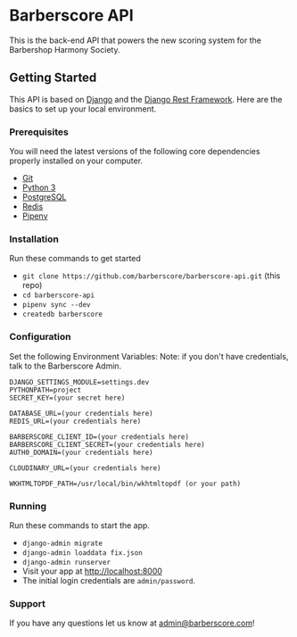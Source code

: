 # Barberscore API

This is the back-end API that powers the new scoring system for the Barbershop Harmony Society.

## Getting Started

This API is based on [Django](http://www.djangoproject.com) and the [Django Rest Framework](http://www.django-rest-framework.org).  Here are the basics to set up your local environment.

### Prerequisites

You will need the latest versions of the following core dependencies properly installed on your computer.

* [Git](https://git-scm.com)
* [Python 3](https://www.python.org)
* [PostgreSQL](https://www.postgresql.org)
* [Redis](https://redis.io)
* [Pipenv](https://docs.pipenv.org)


### Installation

Run these commands to get started

* `git clone https://github.com/barberscore/barberscore-api.git` (this repo)
* `cd barberscore-api`
* `pipenv sync --dev`
* `createdb barberscore`


### Configuration

Set the following Environment Variables:
Note: if you don't have credentials, talk to the Barberscore Admin.

```
DJANGO_SETTINGS_MODULE=settings.dev
PYTHONPATH=project
SECRET_KEY=(your secret here)

DATABASE_URL=(your credentials here)
REDIS_URL=(your credentials here)

BARBERSCORE_CLIENT_ID=(your credentials here)
BARBERSCORE_CLIENT_SECRET=(your credentials here)
AUTH0_DOMAIN=(your credentials here)

CLOUDINARY_URL=(your credentials here)

WKHTMLTOPDF_PATH=/usr/local/bin/wkhtmltopdf (or your path)
```

### Running

Run these commands to start the app.

* `django-admin migrate`
* `django-admin loaddata fix.json`
* `django-admin runserver`
* Visit your app at [http://localhost:8000](http://localhost:8000)
* The initial login credentials are `admin/password`. 

### Support

If you have any questions let us know at admin@barberscore.com!

